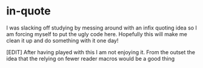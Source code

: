 in-quote
========

I was slacking off studying by messing around with an infix quoting idea so I am forcing myself to put the ugly code here. Hopefully this will make me clean it up and do something with it one day!

[EDIT]
After having played with this I am not enjoying it. From the outset the idea that the relying on fewer reader macros would be a good thing